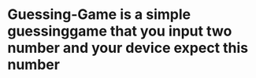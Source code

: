 # Guessing-Game is a simple guessinggame that you input two number and your device expect this number
